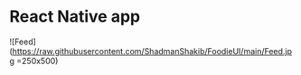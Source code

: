 # React Native app
![Feed](https://raw.githubusercontent.com/ShadmanShakib/FoodieUI/main/Feed.jpg =250x500)
